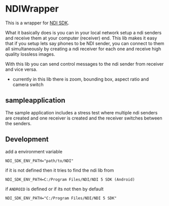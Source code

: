 # NDIWrapper

This is a wrapper for [NDI SDK](https://ndi.video/tech/).

What it basically does is you can in your local network setup a ndi senders and receive them
at your computer (receiver) end. This lib makes it easy that if you setup lets say phones
to be NDI sender, you can connect to them all simultaneously by creating a ndi receiver for each one and receive
high quality lossless images.

With this lib you can send control messages to the ndi sender from receiver and vice versa.
* currently in this lib there is zoom, bounding box, aspect ratio and camera switch


## sampleapplication

The sample application includes a stress test where multiple ndi senders are created and one receiver
is created and the receiver switches between the senders.

## Development

add a environment variable

```
NDI_SDK_ENV_PATH="path/to/NDI"
```

if it is not defined then it tries to find the ndi lib from

```
NDI_SDK_ENV_PATH=C:/Program Files/NDI/NDI 5 SDK (Android)
```
if `ANDROID` is defined or if its not then by default

```
NDI_SDK_ENV_PATH="C:/Program Files/NDI/NDI 5 SDK"
```
